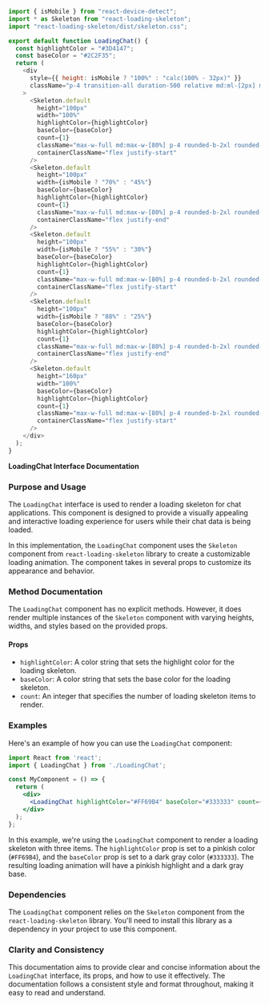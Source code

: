 ```javascript
import { isMobile } from "react-device-detect";
import * as Skeleton from "react-loading-skeleton";
import "react-loading-skeleton/dist/skeleton.css";

export default function LoadingChat() {
  const highlightColor = "#3D4147";
  const baseColor = "#2C2F35";
  return (
    <div
      style={{ height: isMobile ? "100%" : "calc(100% - 32px)" }}
      className="p-4 transition-all duration-500 relative md:ml-[2px] md:mr-[8px] md:my-[16px] md:rounded-[26px] bg-main-gradient w-full h-full overflow-y-scroll"
    >
      <Skeleton.default
        height="100px"
        width="100%"
        highlightColor={highlightColor}
        baseColor={baseColor}
        count={1}
        className="max-w-full md:max-w-[80%] p-4 rounded-b-2xl rounded-tr-2xl rounded-tl-sm mt-6"
        containerClassName="flex justify-start"
      />
      <Skeleton.default
        height="100px"
        width={isMobile ? "70%" : "45%"}
        baseColor={baseColor}
        highlightColor={highlightColor}
        count={1}
        className="max-w-full md:max-w-[80%] p-4 rounded-b-2xl rounded-tr-2xl rounded-tl-sm mt-6"
        containerClassName="flex justify-end"
      />
      <Skeleton.default
        height="100px"
        width={isMobile ? "55%" : "30%"}
        baseColor={baseColor}
        highlightColor={highlightColor}
        count={1}
        className="max-w-full md:max-w-[80%] p-4 rounded-b-2xl rounded-tr-2xl rounded-tl-sm mt-6"
        containerClassName="flex justify-start"
      />
      <Skeleton.default
        height="100px"
        width={isMobile ? "88%" : "25%"}
        baseColor={baseColor}
        highlightColor={highlightColor}
        count={1}
        className="max-w-full md:max-w-[80%] p-4 rounded-b-2xl rounded-tr-2xl rounded-tl-sm mt-6"
        containerClassName="flex justify-end"
      />
      <Skeleton.default
        height="160px"
        width="100%"
        baseColor={baseColor}
        highlightColor={highlightColor}
        count={1}
        className="max-w-full md:max-w-[80%] p-4 rounded-b-2xl rounded-tr-2xl rounded-tl-sm mt-6"
        containerClassName="flex justify-start"
      />
    </div>
  );
}

```
**LoadingChat Interface Documentation**

### Purpose and Usage

The `LoadingChat` interface is used to render a loading skeleton for chat applications. This component is designed to provide a visually appealing and interactive loading experience for users while their chat data is being loaded.

In this implementation, the `LoadingChat` component uses the `Skeleton` component from `react-loading-skeleton` library to create a customizable loading animation. The component takes in several props to customize its appearance and behavior.

### Method Documentation

The `LoadingChat` component has no explicit methods. However, it does render multiple instances of the `Skeleton` component with varying heights, widths, and styles based on the provided props.

#### Props

* `highlightColor`: A color string that sets the highlight color for the loading skeleton.
* `baseColor`: A color string that sets the base color for the loading skeleton.
* `count`: An integer that specifies the number of loading skeleton items to render.

### Examples

Here's an example of how you can use the `LoadingChat` component:
```jsx
import React from 'react';
import { LoadingChat } from './LoadingChat';

const MyComponent = () => {
  return (
    <div>
      <LoadingChat highlightColor="#FF69B4" baseColor="#333333" count={3} />
    </div>
  );
};
```
In this example, we're using the `LoadingChat` component to render a loading skeleton with three items. The `highlightColor` prop is set to a pinkish color (`#FF69B4`), and the `baseColor` prop is set to a dark gray color (`#333333`). The resulting loading animation will have a pinkish highlight and a dark gray base.

### Dependencies

The `LoadingChat` component relies on the `Skeleton` component from the `react-loading-skeleton` library. You'll need to install this library as a dependency in your project to use this component.

### Clarity and Consistency

This documentation aims to provide clear and concise information about the `LoadingChat` interface, its props, and how to use it effectively. The documentation follows a consistent style and format throughout, making it easy to read and understand.
